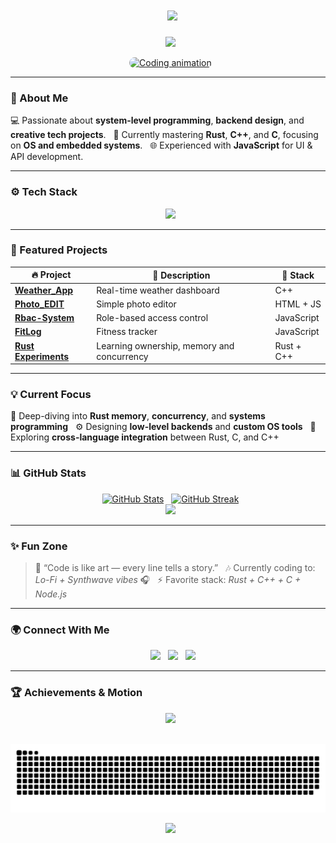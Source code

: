 <h1 align="center">
  <a href="#"><img src="https://readme-typing-svg.herokuapp.com?font=Fira+Code&weight=700&size=28&duration=3000&pause=1000&color=00EFFF&center=true&vCenter=true&width=600&lines=Hey,+I'm+Sargis!+👋;System+and+Backend+Developer+⚙️;Rust+%7C+C%2B%2B+%7C+C+%7C+JavaScript;Building+cool+things+every+day+🚀" 
       alt="Typing SVG" style="pointer-events:none; user-select:none;" /></a>
</h1>

<p align="center">
  <a href="#"><img src="https://capsule-render.vercel.app/api?type=waving&color=0:00F0FF,100:8A2BE2&height=120&section=header&text=Welcome%20to%20my%20digital%20world!%20🌌&fontColor=FFFFFF&fontSize=28&fontAlignY=35&animation=twinkling" 
       alt="header wave" style="pointer-events:none; user-select:none;" /></a>
</p>

<p align="center">
  <a href="#"><img src="https://media.giphy.com/media/qgQUggAC3Pfv687qPC/giphy.gif" 
       width="480" alt="Coding animation" style="pointer-events:none; user-select:none; border-radius:12px;" /></a>
</p>

---

### 🧠 About Me  
💻 Passionate about **system-level programming**, **backend design**, and **creative tech projects**.  
🦀 Currently mastering **Rust**, **C++**, and **C**, focusing on **OS and embedded systems**.  
🌐 Experienced with **JavaScript** for UI & API development.  

---

### ⚙️ Tech Stack  

<p align="center">
  <a href="#"><img src="https://skillicons.dev/icons?i=rust,cpp,c,js,nodejs,react,vite,python,git,linux&perline=6" 
       alt="Tech stack icons" style="pointer-events:none; user-select:none;" /></a>
</p>

---

### 🚀 Featured Projects  

| 🔥 Project | 💬 Description | 🧠 Stack |
|-------------|----------------|----------|
| [**Weather_App**](https://github.com/sargisis/Weather) | Real-time weather dashboard | C++ | QT
| [**Photo_EDIT**](https://github.com/sargisis/Photo_EDIT) | Simple photo editor | HTML + JS |
| [**Rbac-System**](https://github.com/sargisis/Rbac-System) | Role-based access control | JavaScript |
| [**FitLog**](https://github.com/sargisis/FitLog) | Fitness tracker | JavaScript |
| [**Rust Experiments**](https://github.com/sargisis) | Learning ownership, memory and concurrency | Rust + C++ |

---

### 💡 Current Focus  

🦀 Deep-diving into **Rust memory**, **concurrency**, and **systems programming**  
⚙️ Designing **low-level backends** and **custom OS tools**  
🧠 Exploring **cross-language integration** between Rust, C, and C++  

---

### 📊 GitHub Stats  

<div align="center">
  <a href="#"><img src="https://github-readme-stats.vercel.app/api?username=sargisis&show_icons=true&theme=tokyonight&hide_border=true&count_private=true" 
       height="170" alt="GitHub Stats" style="pointer-events:none; user-select:none;" /></a>
  <a href="#"><img src="https://github-readme-streak-stats.herokuapp.com/?user=sargisis&theme=tokyonight&hide_border=true" 
       height="170" alt="GitHub Streak" style="pointer-events:none; user-select:none;" /></a>
</div>

<div align="center">
  <a href="#"><img src="https://github-readme-stats.vercel.app/api/top-langs/?username=sargisis&layout=compact&theme=tokyonight&hide_border=true&langs_count=8" 
       alt="Top Languages" style="pointer-events:none; user-select:none;" /></a>
</div>

---

### ✨ Fun Zone  

> 🧩 “Code is like art — every line tells a story.”  
🎶 Currently coding to: *Lo-Fi + Synthwave vibes* 🎧  
⚡ Favorite stack: *Rust + C++ + C + Node.js*  

---

### 🌍 Connect With Me  

<p align="center">
    <a href="mailto:abgaryansargis09@gmail.com"><img src="https://img.shields.io/badge/Gmail-D14836?style=for-the-badge&logo=gmail&logoColor=white" /></a>
  <a href="https://www.linkedin.com/in/sargis-abgaryan-a622952b0/"><img src="https://img.shields.io/badge/LinkedIn-0077B5?style=for-the-badge&logo=linkedin&logoColor=white" /></a>
  <a href="https://github.com/sargisis"><img src="https://img.shields.io/badge/GitHub-171515?style=for-the-badge&logo=github&logoColor=white" /></a>
</p>

---

### 🏆 Achievements & Motion  

<p align="center">
  <a href="#"><img src="https://github-profile-trophy.vercel.app/?username=sargisis&theme=onedark&column=6&margin-w=10&margin-h=10" 
       alt="GitHub Trophies" style="pointer-events:none; user-select:none;" /></a>
</p>

<p align="center">
  <a href="#"><img src="https://raw.githubusercontent.com/Platane/snk/output/github-contribution-grid-snake.svg" 
       alt="Snake animation" style="pointer-events:none; user-select:none;" /></a>
</p>

<p align="center">
  <a href="#"><img src="https://capsule-render.vercel.app/api?type=waving&color=0:8A2BE2,100:00F0FF&height=120&section=footer&animation=twinkling" 
       alt="footer wave" style="pointer-events:none; user-select:none;" /></a>
</p>
